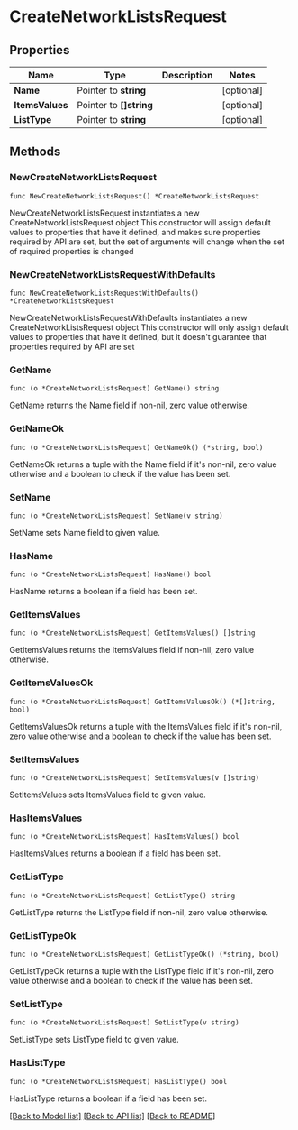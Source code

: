 # CreateNetworkListsRequest

## Properties

Name | Type | Description | Notes
------------ | ------------- | ------------- | -------------
**Name** | Pointer to **string** |  | [optional] 
**ItemsValues** | Pointer to **[]string** |  | [optional] 
**ListType** | Pointer to **string** |  | [optional] 

## Methods

### NewCreateNetworkListsRequest

`func NewCreateNetworkListsRequest() *CreateNetworkListsRequest`

NewCreateNetworkListsRequest instantiates a new CreateNetworkListsRequest object
This constructor will assign default values to properties that have it defined,
and makes sure properties required by API are set, but the set of arguments
will change when the set of required properties is changed

### NewCreateNetworkListsRequestWithDefaults

`func NewCreateNetworkListsRequestWithDefaults() *CreateNetworkListsRequest`

NewCreateNetworkListsRequestWithDefaults instantiates a new CreateNetworkListsRequest object
This constructor will only assign default values to properties that have it defined,
but it doesn't guarantee that properties required by API are set

### GetName

`func (o *CreateNetworkListsRequest) GetName() string`

GetName returns the Name field if non-nil, zero value otherwise.

### GetNameOk

`func (o *CreateNetworkListsRequest) GetNameOk() (*string, bool)`

GetNameOk returns a tuple with the Name field if it's non-nil, zero value otherwise
and a boolean to check if the value has been set.

### SetName

`func (o *CreateNetworkListsRequest) SetName(v string)`

SetName sets Name field to given value.

### HasName

`func (o *CreateNetworkListsRequest) HasName() bool`

HasName returns a boolean if a field has been set.

### GetItemsValues

`func (o *CreateNetworkListsRequest) GetItemsValues() []string`

GetItemsValues returns the ItemsValues field if non-nil, zero value otherwise.

### GetItemsValuesOk

`func (o *CreateNetworkListsRequest) GetItemsValuesOk() (*[]string, bool)`

GetItemsValuesOk returns a tuple with the ItemsValues field if it's non-nil, zero value otherwise
and a boolean to check if the value has been set.

### SetItemsValues

`func (o *CreateNetworkListsRequest) SetItemsValues(v []string)`

SetItemsValues sets ItemsValues field to given value.

### HasItemsValues

`func (o *CreateNetworkListsRequest) HasItemsValues() bool`

HasItemsValues returns a boolean if a field has been set.

### GetListType

`func (o *CreateNetworkListsRequest) GetListType() string`

GetListType returns the ListType field if non-nil, zero value otherwise.

### GetListTypeOk

`func (o *CreateNetworkListsRequest) GetListTypeOk() (*string, bool)`

GetListTypeOk returns a tuple with the ListType field if it's non-nil, zero value otherwise
and a boolean to check if the value has been set.

### SetListType

`func (o *CreateNetworkListsRequest) SetListType(v string)`

SetListType sets ListType field to given value.

### HasListType

`func (o *CreateNetworkListsRequest) HasListType() bool`

HasListType returns a boolean if a field has been set.


[[Back to Model list]](../README.md#documentation-for-models) [[Back to API list]](../README.md#documentation-for-api-endpoints) [[Back to README]](../README.md)


